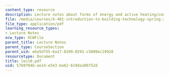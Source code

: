 ```yaml
---
content_type: resource
description: Lecture notes about forms of energy and active heating/cooling.
file: /media/courses/4-401-introduction-to-building-technology-spring-2006/57b9704bae14e543ba62619da106f52d_lec10.pdf
file_type: application/pdf
learning_resource_types:
- Lecture Notes
ocw_type: OCWFile
parent_title: Lecture Notes
parent_type: CourseSection
parent_uid: e6a5d755-6a17-8209-0291-c5009ec19928
resourcetype: Document
title: lec10.pdf
uid: 57b9704b-ae14-e543-ba62-619da106f52d
---
```


